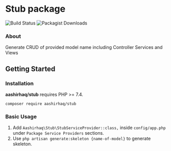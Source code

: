 # Stub package

![Build Status](https://travis-ci.org/AashirHaq/stub.png?branch=master)  ![Packagist Downloads](https://img.shields.io/packagist/dt/AashirHaq/stub?color=dark%20green&logo=github)


### About
Generate CRUD of provided model name including Controller Services and Views

## Getting Started

### Installation

**aashirhaq/stub** requires PHP >= 7.4.

```shell
composer require aashirhaq/stub
```
### Basic Usage

1. Add `Aashirhaq\Stub\StubServiceProvider::class,` inside `config/app.php` under `Package Service Providers` sections.
2. Use ``` php artisan generate:skeleton {name-of-model} ``` to generate skeleton.
